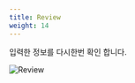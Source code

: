 ```yaml
---
title: Review
weight: 14
---
```


입력한 정보를 다시한번 확인 합니다.

![Review](../../account/images/add_user_04.png)
